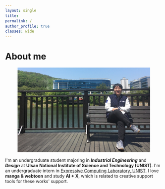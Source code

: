 ```yaml
---
layout: single
title:  
permalink: /
author_profile: true
classes: wide
---
```

# About me

<figure style="width: 85%" class="align-center">
  <img src="/assets/images/about20220713.jpg" alt="">
</figure>

I'm an undergraduate student majoring in ***Industrial Engineering*** and ***Design*** at **Ulsan National Institute of Science and Technology (UNIST)**. I'm an undergraduate intern in [Expressive Computing Laboratory, UNIST]. I love **manga & webtoon** and study **AI + X**, which is related to creative support tools for these works' support.

[Expressive Computing Laboratory, UNIST]: https://www.klee141.com/
